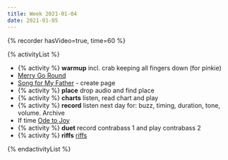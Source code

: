```yaml
---
title: Week 2021-01-04
date: 2021-01-05
---
```


{% recorder hasVideo=true, time=60 %}

{% activityList %}

- {% activity %} **warmup** incl. crab keeping all fingers down (for pinkie)
- [Merry Go Round](/tunes/merry-go-round)
- [Song for My Father](/tunes/song-for-my-father) - create page
- {% activity %} **place** drop audio and find place
- {% activity %} **charts** listen, read chart and play
- {% activity %} **record** listen next day for: buzz, timing, duration, tone, volume. Archive
- If time [Ode to Joy](/files/ode-to-joy.pdf)
- {% activity %} **duet** record contrabass 1 and play contrabass 2
- {% activity %} **riffs** [riffs](/activities/riffs)

{% endactivityList %}
